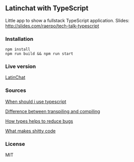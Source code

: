 ## Latinchat with TypeScript
Little app to show a fullstack TypeScript application.
Slides: http://slides.com/raerpo/tech-talk-typescript

### Installation
```
npm install
npm run build && npm run start
```

### Live version
[LatinChat](https://latinchat-fun.herokuapp.com/)

### Sources

[When should i use typescript](https://medium.freecodecamp.org/when-should-i-use-typescript-311cb5fe801b)

[Difference between transpiling and compiling](https://www.stevefenton.co.uk/2012/11/compiling-vs-transpiling/)

[How types helps to reduce bugs](http://ttendency.cs.ucl.ac.uk/projects/type_study/)

[What makes shitty code](https://medium.freecodecamp.org/what-is-shitty-code-handwriting-ae7c00708b)

### License
MIT